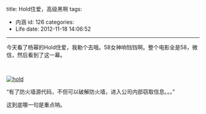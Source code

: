 title: Hold住爱，高级黑啊
tags:
  - 内涵
id: 126
categories:
  - Life
date: 2012-11-18 14:06:52
---

今天看了杨幂的Hold住爱，我勒个去哦。58女神响铛铛啊。整个电影全是58，微信，然后看到了这一幕。

&nbsp;

[![](http://7xnueu.com1.z0.glb.clouddn.com/2012/11/hold.jpg "hold")](http://7xnueu.com1.z0.glb.clouddn.com/2012/11/hold.jpg)

“有了防火墙源代码，不但可以破解防火墙，进入公司内部窃取信息。。。”

这到底哪一句是重点呐。